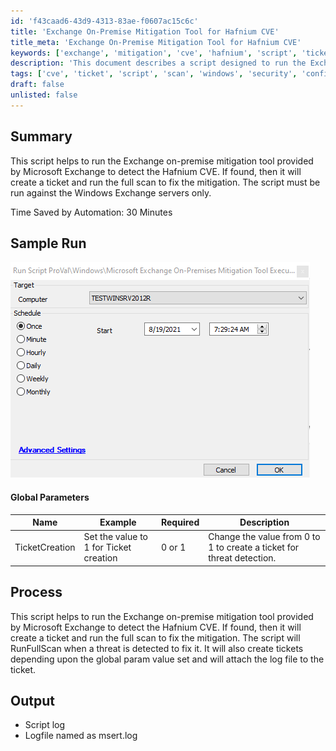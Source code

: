```yaml
---
id: 'f43caad6-43d9-4313-83ae-f0607ac15c6c'
title: 'Exchange On-Premise Mitigation Tool for Hafnium CVE'
title_meta: 'Exchange On-Premise Mitigation Tool for Hafnium CVE'
keywords: ['exchange', 'mitigation', 'cve', 'hafnium', 'script', 'ticket', 'scan']
description: 'This document describes a script designed to run the Exchange on-premise mitigation tool provided by Microsoft Exchange. It detects the Hafnium CVE, creates a ticket if found, and executes a full scan to implement the necessary mitigation. The script is intended for use on Windows Exchange servers only, saving approximately 30 minutes of manual effort.'
tags: ['cve', 'ticket', 'script', 'scan', 'windows', 'security', 'configuration']
draft: false
unlisted: false
---
```

## Summary

This script helps to run the Exchange on-premise mitigation tool provided by Microsoft Exchange to detect the Hafnium CVE. If found, then it will create a ticket and run the full scan to fix the mitigation. The script must be run against the Windows Exchange servers only.

Time Saved by Automation: 30 Minutes

## Sample Run

![Sample Run](../../../static/img/Microsoft-Exchange-On-Premises-Mitigation-Tool-Execution-Global/image_1.png)

#### Global Parameters

| Name            | Example                                          | Required | Description                                                                                   |
|-----------------|--------------------------------------------------|----------|-----------------------------------------------------------------------------------------------|
| TicketCreation   | Set the value to 1 for Ticket creation           | 0 or 1   | Change the value from 0 to 1 to create a ticket for threat detection.                       |

## Process

This script helps to run the Exchange on-premise mitigation tool provided by Microsoft Exchange to detect the Hafnium CVE. If found, then it will create a ticket and run the full scan to fix the mitigation. The script will RunFullScan when a threat is detected to fix it. It will also create tickets depending upon the global param value set and will attach the log file to the ticket.

## Output

- Script log
- Logfile named as msert.log







